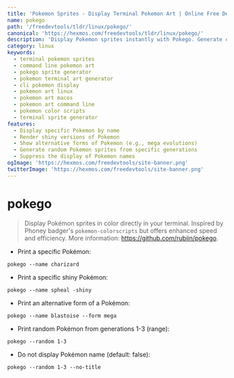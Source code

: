 ```yaml
---
title: 'Pokemon Sprites - Display Terminal Pokemon Art | Online Free DevTools by Hexmos'
name: pokego
path: '/freedevtools/tldr/linux/pokego/'
canonical: 'https://hexmos.com/freedevtools/tldr/linux/pokego/'
description: 'Display Pokemon sprites instantly with Pokego. Generate colored Pokemon art in your terminal using command line. Free online tool, no registration required.'
category: linux
keywords:
  - terminal pokemon sprites
  - command line pokemon art
  - pokego sprite generator
  - pokemon terminal art generator
  - cli pokemon display
  - pokemon art linux
  - pokemon art macos
  - pokemon art command line
  - pokemon color scripts
  - terminal sprite generator
features:
  - Display specific Pokemon by name
  - Render shiny versions of Pokemon
  - Show alternative forms of Pokemon (e.g., mega evolutions)
  - Generate random Pokemon sprites from specific generations
  - Suppress the display of Pokemon names
ogImage: 'https://hexmos.com/freedevtools/site-banner.png'
twitterImage: 'https://hexmos.com/freedevtools/site-banner.png'
---
```


# pokego

> Display Pokémon sprites in color directly in your terminal.
> Inspired by Phoney badger's `pokemon-colorscripts` but offers enhanced speed and efficiency.
> More information: <https://github.com/rubiin/pokego>.

- Print a specific Pokémon:

`pokego --name charizard`

- Print a specific shiny Pokémon:

`pokego --name spheal -shiny`

- Print an alternative form of a Pokémon:

`pokego --name blastoise --form mega`

- Print random Pokémon from generations 1-3 (range):

`pokego --random 1-3`

- Do not display Pokémon name (default: false):

`pokego --random 1-3 --no-title`
